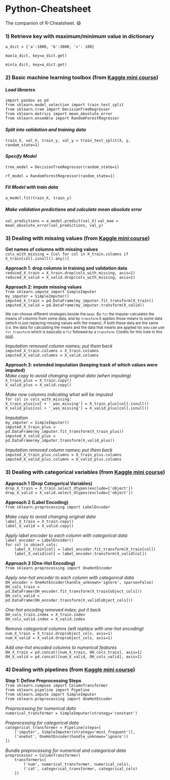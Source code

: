 # Python-Cheatsheet

The companion of R-Cheatsheet. :smile:

### 1) Retrieve key with maximum/minimum value in dictionary
`a_dict = {'a':1000, 'b':3000, 'c': 100}`

`max(a_dict, key=a_dict.get)`

`min(a_dict, key=a_dict.get)`
<br>

### 2) Basic machine learning toolbox (from [Kaggle mini course](https://www.kaggle.com/learn/overview))

#### *Load libraries*
`import pandas as pd`<br>
`from sklearn.model_selection import train_test_split`<br>
`from sklearn.tree import DecisionTreeRegressor`<br>
`from sklearn.metrics import mean_absolute_error`<br>
`from sklearn.ensemble import RandomForestRegressor`<br>

#### *Split into validation and training data*
`train_X, val_X, train_y, val_y = train_test_split(X, y, random_state=1)`

#### *Specify Model*
`tree_model = DecisionTreeRegressor(random_state=1)`

`rf_model = RandomForestRegressor(random_state=1)`

#### *Fit Model with train data*
`a_model.fit(train_X, train_y)`

#### *Make validation predictions and calculate mean absolute error*
`val_predictions = a_model.predict(val_X)`
`val_mae = mean_absolute_error(val_predictions, val_y)`

### 3) Dealing with missing values (from [Kaggle mini course](https://www.kaggle.com/learn/overview))

**Get names of columns with missing values**<br>
`cols_with_missing = [col for col in X_train.columns if X_train[col].isnull().any()]`

**Approach 1: drop columns in training and validation data**<br>
`reduced_X_train = X_train.drop(cols_with_missing, axis=1)`<br>
`reduced_X_valid = X_valid.drop(cols_with_missing, axis=1)`<br>

**Approach 2: impute missing values**<br>
`from sklearn.impute import SimpleImputer`<br>
`my_imputer = SimpleImputer()`<br>
`imputed_X_train = pd.DataFrame(my_imputer.fit_transform(X_train))`<br>
`imputed_X_valid = pd.DataFrame(my_imputer.transform(X_valid))`<br>

<sub>We can choose different strategies beside the `mean`. By `fit` the imputer calculates the means of columns from some data, and by `transform` it applies those means to some data (which is just replacing missing values with the means). If both these data are the same (i.e. the data for calculating the means and the data that means are applied to) you can use `fit_transform` which is basically a `fit` followed by a `transform`. Credits for this note in this [post](https://datascience.stackexchange.com/questions/12321/difference-between-fit-and-fit-transform-in-scikit-learn-models).</sub>

*Imputation removed column names; put them back*<br>
`imputed_X_train.columns = X_train.columns`<br>
`imputed_X_valid.columns = X_valid.columns`<br>

**Approach 3: extended imputation (keeping track of which values were imputed)**<br>
*Make copy to avoid changing original data (when imputing)*<br>
`X_train_plus = X_train.copy()`<br>
`X_valid_plus = X_valid.copy()`<br>

*Make new columns indicating what will be imputed*<br>
`for col in cols_with_missing:`<br>
    `X_train_plus[col + '_was_missing'] = X_train_plus[col].isnull()`<br>
    `X_valid_plus[col + '_was_missing'] = X_valid_plus[col].isnull()`<br>

*Imputation*<br>
`my_imputer = SimpleImputer()`<br>
`imputed_X_train_plus = pd.DataFrame(my_imputer.fit_transform(X_train_plus))`<br>
`imputed_X_valid_plus = pd.DataFrame(my_imputer.transform(X_valid_plus))`<br>

*Imputation removed column names; put them back*<br>
`imputed_X_train_plus.columns = X_train_plus.columns`<br>
`imputed_X_valid_plus.columns = X_valid_plus.columns`<br>

### 3) Dealing with categorical variables (from [Kaggle mini course](https://www.kaggle.com/learn/overview))

**Approach 1 (Drop Categorical Variables)**<br>
`drop_X_train = X_train.select_dtypes(exclude=['object'])`<br>
`drop_X_valid = X_valid.select_dtypes(exclude=['object'])`<br>

**Approach 2 (Label Encoding)**<br>
`from sklearn.preprocessing import LabelEncoder`<br>

*Make copy to avoid changing original data*<br> 
`label_X_train = X_train.copy()`<br>
`label_X_valid = X_valid.copy()`<br>

*Apply label encoder to each column with categorical data*<br>
`label_encoder = LabelEncoder()`<br>
`for col in object_cols:`<br>
`    label_X_train[col] = label_encoder.fit_transform(X_train[col])`<br>
`    label_X_valid[col] = label_encoder.transform(X_valid[col])`<br>

**Approach 3 (One-Hot Encoding)**<br>
`from sklearn.preprocessing import OneHotEncoder`<br>

*Apply one-hot encoder to each column with categorical data*<br>
`OH_encoder = OneHotEncoder(handle_unknown='ignore', sparse=False)`<br>
`OH_cols_train = pd.DataFrame(OH_encoder.fit_transform(X_train[object_cols]))`<br>
`OH_cols_valid = pd.DataFrame(OH_encoder.transform(X_valid[object_cols]))`<br>

*One-hot encoding removed index; put it back*<br>
`OH_cols_train.index = X_train.index`<br>
`OH_cols_valid.index = X_valid.index`<br>

*Remove categorical columns (will replace with one-hot encoding)*<br>
`num_X_train = X_train.drop(object_cols, axis=1)`<br>
`num_X_valid = X_valid.drop(object_cols, axis=1)`<br>

*Add one-hot encoded columns to numerical features*<br>
`OH_X_train = pd.concat([num_X_train, OH_cols_train], axis=1)`<br>
`OH_X_valid = pd.concat([num_X_valid, OH_cols_valid], axis=1)`<br>

### 4) Dealing with pipelines (from [Kaggle mini course](https://www.kaggle.com/learn/overview))

**Step 1: Define Preprocessing Steps**<br>
`from sklearn.compose import ColumnTransformer`<br>
`from sklearn.pipeline import Pipeline`<br>
`from sklearn.impute import SimpleImputer`<br>
`from sklearn.preprocessing import OneHotEncoder`<br>

*Preprocessing for numerical data*<br>
`numerical_transformer = SimpleImputer(strategy='constant')`<br>

*Preprocessing for categorical data*<br>
`categorical_transformer = Pipeline(steps=[`<br>
`    ('imputer', SimpleImputer(strategy='most_frequent')),`<br>
`    ('onehot', OneHotEncoder(handle_unknown='ignore'))`<br>
`])`<br>

*Bundle preprocessing for numerical and categorical data*<br>
`preprocessor = ColumnTransformer(`<br>
`    transformers=[`<br>
`        ('num', numerical_transformer, numerical_cols),`<br>
`        ('cat', categorical_transformer, categorical_cols)`<br>
`    ])`<br>

